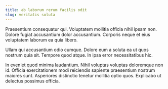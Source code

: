 ```yaml
---
title: ab laborum rerum facilis odit
slug: veritatis soluta
---
```


Praesentium consequatur qui. Voluptatem mollitia officia nihil ipsam non. Dolore fugiat accusantium dolor accusantium. Corporis neque et eius voluptatem laborum ea quia libero.

Ullam qui accusantium odio cumque. Dolore eum a soluta ea ut quos nostrum quia sit. Tempore quod atque. In ipsa error necessitatibus hic.

In eveniet quod minima laudantium. Nihil voluptas voluptas doloremque non id. Officia exercitationem modi reiciendis sapiente praesentium nostrum maiores sunt. Asperiores distinctio tenetur mollitia optio quos. Explicabo ut delectus possimus officia.
